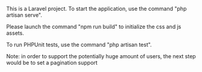 This is a Laravel project.
To start the application, use the command "php artisan serve".

Please launch the command "npm run build" to initialize the css and js assets.

To run PHPUnit tests, use the command "php artisan test".

Note: in order to support the potentially huge amount of users, the next step would be to set a pagination support
